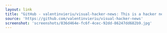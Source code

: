 ```yaml
---
layout: link
title: "GitHub - valentinvieriu/visual-hacker-news: This is a hacker news api browser"
source: 'https://github.com/valentinvieriu/visual-hacker-news'
screenshot: 'screenshots/836d464e-fc6f-4cec-92dd-86247dd682b9.jpg'
---
```


